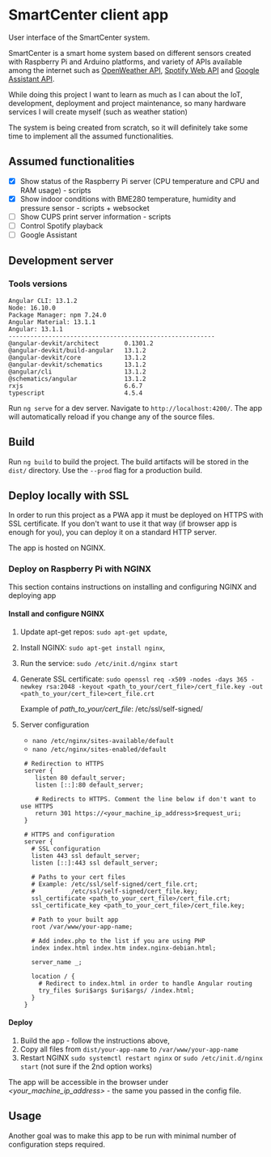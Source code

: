 
# SmartCenter client app

User interface of the SmartCenter system. 

SmartCenter is a smart home system based on different sensors created with Raspberry Pi and Arduino 
platforms, and variety of APIs available among the internet such as 
[OpenWeather API](https://openweathermap.org/api), 
[Spotify Web API](https://developer.spotify.com/documentation/web-api/)
and [Google Assistant API](https://developers.google.com/assistant/sdk/guides/service/python).

While doing this project I want to learn as much as I can about the IoT, development, deployment and 
project maintenance, so many hardware services I will create myself (such as weather station)

The system is being created from scratch, so it will definitely take some time to implement all the assumed
functionalities.

## Assumed functionalities

- [x] Show status of the Raspberry Pi server (CPU temperature and CPU and RAM usage) - scripts
- [x] Show indoor conditions with BME280 temperature, humidity and pressure sensor - scripts + websocket
- [ ] Show CUPS print server information - scripts
- [ ] Control Spotify playback
- [ ] Google Assistant

## Development server

### Tools versions

```angular2html
Angular CLI: 13.1.2
Node: 16.10.0
Package Manager: npm 7.24.0
Angular Material: 13.1.1
Angular: 13.1.1
---------------------------------------------------------
@angular-devkit/architect       0.1301.2
@angular-devkit/build-angular   13.1.2
@angular-devkit/core            13.1.2
@angular-devkit/schematics      13.1.2
@angular/cli                    13.1.2
@schematics/angular             13.1.2
rxjs                            6.6.7
typescript                      4.5.4
```

Run `ng serve` for a dev server. Navigate to `http://localhost:4200/`. The app will automatically reload if you change any of the source files.

## Build

Run `ng build` to build the project. The build artifacts will be stored in the `dist/` directory. Use the `--prod` flag for a production build.

## Deploy locally with SSL

In order to run this project as a PWA app it must be deployed on HTTPS with SSL certificate. 
If you don't want to use it that way (if browser app is enough for you), you can deploy it on 
a standard HTTP server. 

The app is hosted on NGINX.

### Deploy on Raspberry Pi with NGINX 

This section contains instructions on installing and configuring NGINX and deploying app

#### Install and configure NGINX
1. Update apt-get repos: `sudo apt-get update`,
2. Install NGINX: `sudo apt-get install nginx`,
3. Run the service: `sudo /etc/init.d/nginx start`
4. Generate SSL certificate: `sudo openssl req -x509 -nodes -days 365 -newkey rsa:2048 -keyout <path_to_your/cert_file>/cert_file.key -out <path_to_your/cert_file>cert_file.crt`
   
   Example of _path_to_your/cert_file_: /etc/ssl/self-signed/

5. Server configuration
   - `nano /etc/nginx/sites-available/default`
   - `nano /etc/nginx/sites-enabled/default`

   ```
    # Redirection to HTTPS
    server {
       listen 80 default_server;
       listen [::]:80 default_server;
   
       # Redirects to HTTPS. Comment the line below if don't want to use HTTPS
       return 301 https://<your_machine_ip_address>$request_uri;
    }
    
    # HTTPS and configuration
    server {
      # SSL configuration
      listen 443 ssl default_server;
      listen [::]:443 ssl default_server;
    
      # Paths to your cert files
      # Example: /etc/ssl/self-signed/cert_file.crt;
      #          /etc/ssl/self-signed/cert_file.key;
      ssl_certificate <path_to_your_cert_file>/cert_file.crt;
      ssl_certificate_key <path_to_your_cert_file>/cert_file.key;
        
      # Path to your built app
      root /var/www/your-app-name;
        
      # Add index.php to the list if you are using PHP
      index index.html index.htm index.nginx-debian.html;
        
      server_name _;
        
      location / {
        # Redirect to index.html in order to handle Angular routing
        try_files $uri$args $uri$args/ /index.html;
      }
    }
   ```

#### Deploy
  
1. Build the app - follow the instructions above,
2. Copy all files from `dist/your-app-name` to `/var/www/your-app-name`
3. Restart NGINX `sudo systemctl restart nginx` or `sudo /etc/init.d/nginx start` (not sure if the 2nd option works)

The app will be accessible in the browser under _<your_machine_ip_address>_ - the same you passed in the config file.

## Usage

Another goal was to make this app to be run with minimal number of configuration steps required.
